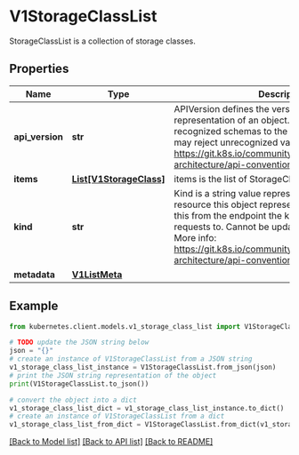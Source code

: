# V1StorageClassList

StorageClassList is a collection of storage classes.

## Properties

Name | Type | Description | Notes
------------ | ------------- | ------------- | -------------
**api_version** | **str** | APIVersion defines the versioned schema of this representation of an object. Servers should convert recognized schemas to the latest internal value, and may reject unrecognized values. More info: https://git.k8s.io/community/contributors/devel/sig-architecture/api-conventions.md#resources | [optional] 
**items** | [**List[V1StorageClass]**](V1StorageClass.md) | items is the list of StorageClasses | 
**kind** | **str** | Kind is a string value representing the REST resource this object represents. Servers may infer this from the endpoint the kubernetes.client submits requests to. Cannot be updated. In CamelCase. More info: https://git.k8s.io/community/contributors/devel/sig-architecture/api-conventions.md#types-kinds | [optional] 
**metadata** | [**V1ListMeta**](V1ListMeta.md) |  | [optional] 

## Example

```python
from kubernetes.client.models.v1_storage_class_list import V1StorageClassList

# TODO update the JSON string below
json = "{}"
# create an instance of V1StorageClassList from a JSON string
v1_storage_class_list_instance = V1StorageClassList.from_json(json)
# print the JSON string representation of the object
print(V1StorageClassList.to_json())

# convert the object into a dict
v1_storage_class_list_dict = v1_storage_class_list_instance.to_dict()
# create an instance of V1StorageClassList from a dict
v1_storage_class_list_from_dict = V1StorageClassList.from_dict(v1_storage_class_list_dict)
```
[[Back to Model list]](../README.md#documentation-for-models) [[Back to API list]](../README.md#documentation-for-api-endpoints) [[Back to README]](../README.md)


